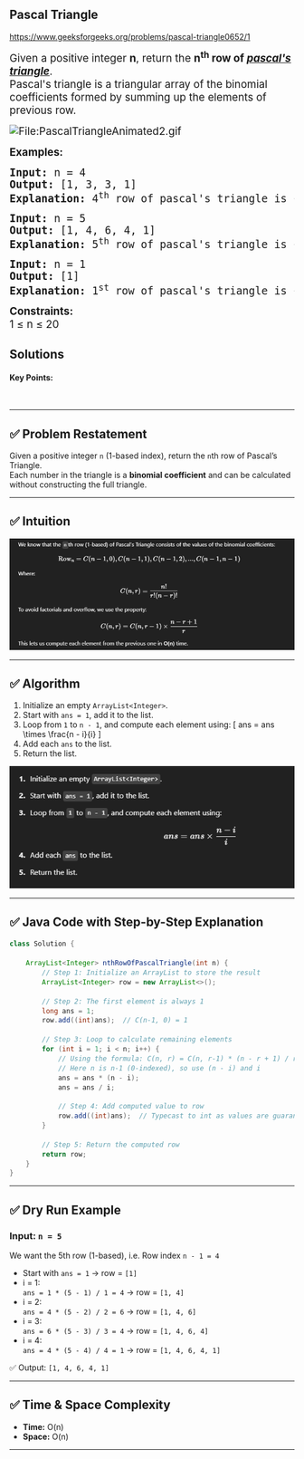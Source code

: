 ## Pascal Triangle


https://www.geeksforgeeks.org/problems/pascal-triangle0652/1

<div class="problems_problem_content__Xm_eO"><p><span style="font-size: 14pt;">Given a positive integer <strong>n</strong>, return the <strong>n<sup>th</sup> row&nbsp;of <a href="https://en.wikipedia.org/wiki/Pascal%27s_triangle" target="_blank" rel="noopener"><em><span style="text-decoration: underline;">pascal's triangle</span></em></a></strong>.<br>Pascal's triangle is a triangular array of the binomial coefficients formed by summing up the elements of previous row.<br></span></p>
<p><span style="font-size: 14pt;"><img src="https://upload.wikimedia.org/wikipedia/commons/0/0d/PascalTriangleAnimated2.gif" alt="File:PascalTriangleAnimated2.gif"></span></p>
<p><span style="font-size: 14pt;"><strong>Examples:</strong></span></p>
<pre><span style="font-size: 14pt;"><strong>Input: </strong>n = 4
<strong>Output:</strong> [1, 3, 3, 1]
<strong>Explanation:</strong> 4<sup>th</sup> row of pascal's triangle is {1, 3, 3, 1}.</span></pre>
<pre><span style="font-size: 14pt;"><strong>Input: </strong>n = 5
<strong>Output:</strong> [1, 4, 6, 4, 1]
<strong>Explanation:</strong> 5<sup>th</sup> row of pascal's triangle is {1, 4, 6, 4, 1}.<br></span></pre>
<pre><span style="font-size: 14pt;"><strong>Input: </strong>n = 1
<strong>Output:</strong> [1]
<strong>Explanation:</strong> 1<sup>st</sup> row of pascal's triangle is {1}.</span></pre>
<p><span style="font-size: 14pt;"><strong>Constraints:</strong><br>1 ≤ n ≤ 20</span></p></div>

## Solutions

#### Key Points:
```


```



---

## ✅ Problem Restatement  
Given a positive integer `n` (1-based index), return the `n`th row of Pascal’s Triangle.  
Each number in the triangle is a **binomial coefficient** and can be calculated without constructing the full triangle.

---

## ✅ Intuition  
![alt text](image.png)


---

## ✅ Algorithm
1. Initialize an empty `ArrayList<Integer>`.
2. Start with `ans = 1`, add it to the list.
3. Loop from `1` to `n - 1`, and compute each element using:
   \[
   ans = ans \times \frac{n - i}{i}
   \]
4. Add each `ans` to the list.
5. Return the list.

![alt text](image-1.png)

---

## ✅ Java Code with Step-by-Step Explanation

```java
class Solution {

    ArrayList<Integer> nthRowOfPascalTriangle(int n) {
        // Step 1: Initialize an ArrayList to store the result
        ArrayList<Integer> row = new ArrayList<>();

        // Step 2: The first element is always 1
        long ans = 1;
        row.add((int)ans);  // C(n-1, 0) = 1

        // Step 3: Loop to calculate remaining elements
        for (int i = 1; i < n; i++) {
            // Using the formula: C(n, r) = C(n, r-1) * (n - r + 1) / r
            // Here n is n-1 (0-indexed), so use (n - i) and i
            ans = ans * (n - i);
            ans = ans / i;

            // Step 4: Add computed value to row
            row.add((int)ans);  // Typecast to int as values are guaranteed small
        }

        // Step 5: Return the computed row
        return row;
    }
}
```

---

## ✅ Dry Run Example

### Input: `n = 5`
We want the 5th row (1-based), i.e. Row index `n - 1 = 4`

- Start with `ans = 1` → row = `[1]`
- i = 1:  
  `ans = 1 * (5 - 1) / 1 = 4` → row = `[1, 4]`
- i = 2:  
  `ans = 4 * (5 - 2) / 2 = 6` → row = `[1, 4, 6]`
- i = 3:  
  `ans = 6 * (5 - 3) / 3 = 4` → row = `[1, 4, 6, 4]`
- i = 4:  
  `ans = 4 * (5 - 4) / 4 = 1` → row = `[1, 4, 6, 4, 1]`

✅ Output: `[1, 4, 6, 4, 1]`

---

## ✅ Time & Space Complexity
- **Time:** O(n)
- **Space:** O(n)

---





























